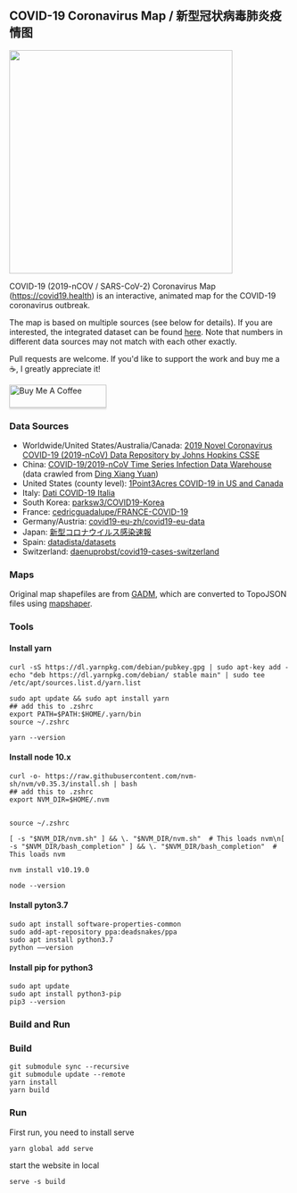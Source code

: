 ## COVID-19 Coronavirus Map / 新型冠状病毒肺炎疫情图

<img src="https://raw.githubusercontent.com/anjuspace/covid19/master/public/cover.png" width="400" />

COVID-19 (2019-nCOV / SARS-CoV-2) Coronavirus Map (https://covid19.health) is an interactive, animated map for the COVID-19 coronavirus outbreak.

The map is based on multiple sources (see below for details). If you are interested, the integrated dataset can be found [here](https://github.com/stevenliuyi/covid19/blob/master/public/data/all.json). Note that numbers in different data sources may not match with each other exactly.

Pull requests are welcome. If you'd like to support the work and buy me a ☕, I greatly appreciate it!

<a href="https://www.buymeacoffee.com/oyCV5vF" target="_blank"><img src="https://www.buymeacoffee.com/assets/img/custom_images/orange_img.png" alt="Buy Me A Coffee" style="height: 41px !important;width: 174px !important;box-shadow: 0px 3px 2px 0px rgba(190, 190, 190, 0.5) !important;-webkit-box-shadow: 0px 3px 2px 0px rgba(190, 190, 190, 0.5) !important;" ></a>

### Data Sources
- Worldwide/United States/Australia/Canada: [2019 Novel Coronavirus COVID-19 (2019-nCoV) Data Repository by Johns Hopkins CSSE](https://github.com/CSSEGISandData/COVID-19)
- China: [COVID-19/2019-nCoV Time Series Infection Data Warehouse](https://github.com/BlankerL/DXY-COVID-19-Data) (data crawled from [Ding Xiang Yuan](https://ncov.dxy.cn/ncovh5/view/pneumonia))
- United States (county level): [1Point3Acres COVID-19 in US and Canada](https://coronavirus.1point3acres.com/en)
- Italy: [Dati COVID-19 Italia](https://github.com/pcm-dpc/COVID-19)
- South Korea: [parksw3/COVID19-Korea](https://github.com/parksw3/COVID19-Korea)
- France: [cedricguadalupe/FRANCE-COVID-19](https://github.com/cedricguadalupe/FRANCE-COVID-19)
- Germany/Austria: [covid19-eu-zh/covid19-eu-data](https://github.com/covid19-eu-zh/covid19-eu-data)
- Japan: [新型コロナウイルス感染速報](https://github.com/swsoyee/2019-ncov-japan)
- Spain: [datadista/datasets](https://github.com/datadista/datasets)
- Switzerland: [daenuprobst/covid19-cases-switzerland](https://github.com/daenuprobst/covid19-cases-switzerland)

### Maps
Original map shapefiles are from [GADM](https://gadm.org/), which are converted to TopoJSON files using [mapshaper](https://github.com/mbloch/mapshaper).

### Tools
#### Install yarn

```
curl -sS https://dl.yarnpkg.com/debian/pubkey.gpg | sudo apt-key add -
echo "deb https://dl.yarnpkg.com/debian/ stable main" | sudo tee /etc/apt/sources.list.d/yarn.list

sudo apt update && sudo apt install yarn
## add this to .zshrc
export PATH=$PATH:$HOME/.yarn/bin
source ~/.zshrc

yarn --version
```
#### Install node 10.x
```
curl -o- https://raw.githubusercontent.com/nvm-sh/nvm/v0.35.3/install.sh | bash
## add this to .zshrc
export NVM_DIR=$HOME/.nvm


source ~/.zshrc

[ -s "$NVM_DIR/nvm.sh" ] && \. "$NVM_DIR/nvm.sh"  # This loads nvm\n[ -s "$NVM_DIR/bash_completion" ] && \. "$NVM_DIR/bash_completion"  # This loads nvm

nvm install v10.19.0

node --version

```
#### Install pyton3.7
```
sudo apt install software-properties-common
sudo add-apt-repository ppa:deadsnakes/ppa
sudo apt install python3.7
python ––version
```
#### Install pip for python3

```
sudo apt update
sudo apt install python3-pip
pip3 --version
```



### Build and Run

### Build
```
git submodule sync --recursive
git submodule update --remote
yarn install
yarn build
```
### Run
First run, you need to install serve

```
yarn global add serve
```

start the website in local

```
serve -s build
```

